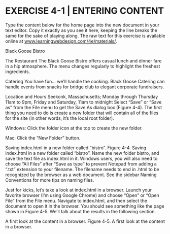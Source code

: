 # EXERCISE 4-1 | ENTERING CONTENT
Type the content below for the home page into the new document in your text editor. Copy it exactly as you see it here, keeping the line breaks the same for the sake of playing along. The raw text for this exercise is available online at www.learningwebdesign.com/4e/materials/.

Black Goose Bistro

The Restaurant
The Black Goose Bistro offers casual lunch and dinner fare in
a hip atmosphere. The menu changes regularly to highlight the
freshest ingredients.

Catering
You have fun... we'll handle the cooking. Black Goose Catering
can handle events from snacks for bridge club to elegant corporate
fundraisers.

Location and Hours
Seekonk, Massachusetts;
Monday through Thursday 11am to 9pm, Friday and Saturday, 11am to
midnight
Select “Save” or “Save as” from the File menu to get the Save As dialog box (Figure 4-4). The first thing you need to do is create a new folder that will contain all of the files for the site (in other words, it’s the local root folder).

Windows: Click the folder icon at the top to create the new folder.

Mac: Click the “New Folder” button.

Saving index.html in a new folder called “bistro”.
Figure 4-4. Saving index.html in a new folder called “bistro”.
Name the new folder bistro, and save the text file as index.html in it. Windows users, you will also need to choose “All Files” after “Save as type” to prevent Notepad from adding a “.txt” extension to your filename. The filename needs to end in .html to be recognized by the browser as a web document. See the sidebar Naming Conventions for more tips on naming files.

Just for kicks, let’s take a look at index.html in a browser. Launch your favorite browser (I’m using Google Chrome) and choose “Open” or “Open File” from the File menu. Navigate to index.html, and then select the document to open it in the browser. You should see something like the page shown in Figure 4-5. We’ll talk about the results in the following section.

A first look at the content in a browser.
Figure 4-5. A first look at the content in a browser.
